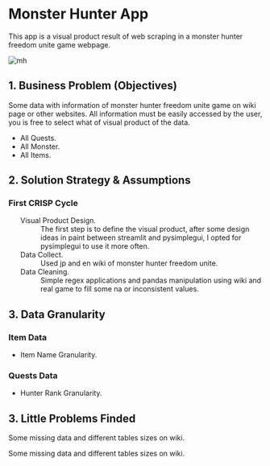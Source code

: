 # Monster Hunter App
<p>This app is a visual product result of web scraping in a monster hunter freedom unite game webpage.</p>

![mh](https://user-images.githubusercontent.com/75986085/146096718-9803459f-210a-42b0-9d21-4759f12a242c.png)


<h2>1. Business Problem (Objectives)</h2>
  <p>Some data with information of monster hunter freedom unite game on wiki page or other websites. All information must be easily accessed by the user, you is free to select what of visual product of the data.</p>
 <ul>
    <li>All Quests.</li>
    <li>All Monster.</li>
    <li>All Items.</li>
</ul>
  
<h2>2. Solution Strategy & Assumptions</h2>
<h3>First CRISP Cycle</h3>
<ul>
  <dl>
    <dt>Visual Product Design.</dt>
      <dd>The first step is to define the visual product, after some design ideas in paint between streamlit and pysimplegui, I opted for pysimplegui to use it more often.</dd>
    <dt>Data Collect.</dt>
      <dd>Used jp and en wiki of monster hunter freedom unite.</dd>
    <dt>Data Cleaning.</dt>
      <dd>Simple regex applications and pandas manipulation using wiki and real game to fill some na or inconsistent values.</dd>
  </dl>
</ul>

<h2>3. Data Granularity</h2>
<h3>Item Data </h3>
<ul>
  <li>Item Name Granularity.</li>
</ul>
<h3>Quests Data </h3>
<ul>
  <li>Hunter Rank Granularity.</li>
</ul>

<h2>3. Little Problems Finded</h2>
<p>Some missing data and different tables sizes on wiki.</p>
<p>Some missing data and different tables sizes on wiki.</p>
